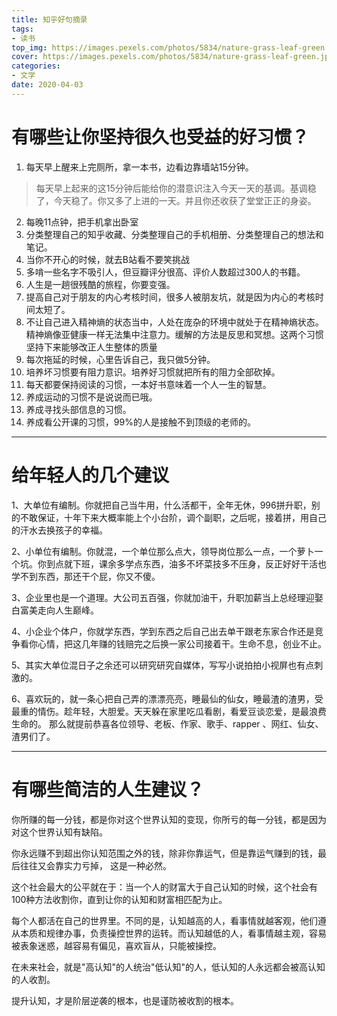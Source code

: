 ```yaml
---
title: 知乎好句摘录
tags: 
- 读书
top_img: https://images.pexels.com/photos/5834/nature-grass-leaf-green.jpg?auto=compress&cs=tinysrgb&dpr=3&h=200&w=300
cover: https://images.pexels.com/photos/5834/nature-grass-leaf-green.jpg?auto=compress&cs=tinysrgb&dpr=3&h=100&w=200
categories:
- 文学
date: 2020-04-03
---
```


# 有哪些让你坚持很久也受益的好习惯？

1. 每天早上醒来上完厕所，拿一本书，边看边靠墙站15分钟。

> 每天早上起来的这15分钟后能给你的潜意识注入今天一天的基调。基调稳了，今天稳了。你又多了上进的一天。并且你还收获了堂堂正正的身姿。

2. 每晚11点钟，把手机拿出卧室
3. 分类整理自己的知乎收藏、分类整理自己的手机相册、分类整理自己的想法和笔记。
4. 当你不开心的时候，就去B站看不要笑挑战
5. 多啃一些名字不吸引人，但豆瓣评分很高、评价人数超过300人的书籍。
6. 人生是一趟很残酷的旅程，你要变强。
7. 提高自己对于朋友的内心考核时间，很多人被朋友坑，就是因为内心的考核时间太短了。
8. 不让自己进入精神熵的状态当中，人处在庞杂的环境中就处于在精神熵状态。精神熵像亚健康一样无法集中注意力。缓解的方法是反思和冥想。这两个习惯坚持下来能够改正人生整体的质量
9. 每次拖延的时候，心里告诉自己，我只做5分钟。
10. 培养坏习惯要有阻力意识。培养好习惯就把所有的阻力全部砍掉。
11. 每天都要保持阅读的习惯，一本好书意味着一个人一生的智慧。
12. 养成运动的习惯不是说说而已哦。
13. 养成寻找头部信息的习惯。
14. 养成看公开课的习惯，99%的人是接触不到顶级的老师的。

----------

# 给年轻人的几个建议

1、大单位有编制。你就把自己当牛用，什么活都干，全年无休，996拼升职，别的不敢保证，十年下来大概率能上个小台阶，调个副职，之后呢，接着拼，用自己的汗水去换孩子的幸福。

2、小单位有编制。你就混，一个单位那么点大，领导岗位那么一点，一个萝卜一个坑。你到点就下班，课余多学点东西，油多不坏菜技多不压身，反正好好干活也学不到东西，那还干个屁，你又不傻。

3、企业里也是一个道理。大公司五百强，你就加油干，升职加薪当上总经理迎娶白富美走向人生巅峰。

4、小企业个体户，你就学东西，学到东西之后自己出去单干跟老东家合作还是竞争看你心情，把这几年赚的钱赔完之后换一家公司接着干。生命不息，创业不止。

5、其实大单位混日子之余还可以研究研究自媒体，写写小说拍拍小视屏也有点刺激的。

6、喜欢玩的，就一条心把自己弄的漂漂亮亮，睡最仙的仙女，睡最渣的渣男，受最重的情伤。趁年轻，大胆爱。天天躲在家里吃瓜看剧，看爱豆谈恋爱，是最浪费生命的。 那么就提前恭喜各位领导、老板、作家、歌手、rapper 、网红、仙女、渣男们了。

-----

# 有哪些简洁的人生建议？

你所赚的每一分钱，都是你对这个世界认知的变现，你所亏的每一分钱，都是因为对这个世界认知有缺陷。

你永远赚不到超出你认知范围之外的钱，除非你靠运气，但是靠运气赚到的钱，最后往往又会靠实力亏掉， 这是一种必然。

这个社会最大的公平就在于：当一个人的财富大于自己认知的时候，这个社会有100种方法收割你，直到让你的认知和财富相匹配为止。

每个人都活在自己的世界里。不同的是，认知越高的人，看事情就越客观，他们遵从本质和规律办事，负责操控世界的运转。而认知越低的人，看事情越主观，容易被表象迷惑，越容易有偏见，喜欢盲从，只能被操控。

在未来社会，就是"高认知"的人统治"低认知"的人，低认知的人永远都会被高认知的人收割。

提升认知，才是阶层逆袭的根本，也是谨防被收割的根本。
